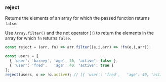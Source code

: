 ### reject

Returns the elements of an array for which the passed function returns `false`.

Use `Array.filter()` and the not operator (`!`) to return the elements in the array for which `fn` returns `false`.

```js
const reject = (arr, fn) => arr.filter((e,i,arr) => !fn(e,i,arr));
```

```js
const users = [
  { 'user': 'barney', 'age': 36, 'active': false },
  { 'user': 'fred',   'age': 40, 'active': true }
];
reject(users, o => !o.active); // [{ 'user': 'fred',   'age': 40, 'active': true }]
```
